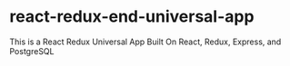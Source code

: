 # react-redux-end-universal-app
This is a React Redux Universal App Built On React, Redux, Express, and PostgreSQL
